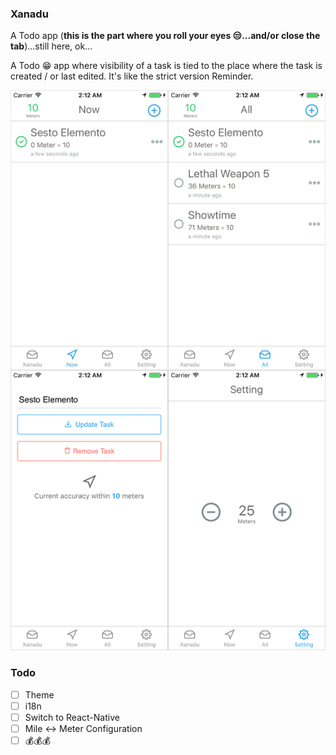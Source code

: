 ### Xanadu
A Todo app (**this is the part where you roll your eyes 😒...and/or close the tab**)...still here, ok...

A Todo 😁 app where visibility of a task is tied to the place where the task is created / or last edited. It's like the strict version Reminder.

![Xanadu](https://raw.githubusercontent.com/moe-szyslak/Xanadu/master/Xanadu.png "Xanadu")

### Todo
- [ ] Theme
- [ ] i18n
- [ ] Switch to React-Native
- [ ] Mile <-> Meter Configuration
- [ ] 💰💰💰
